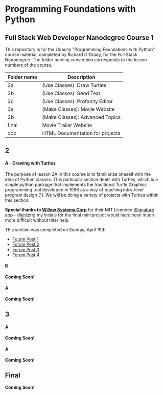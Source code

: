 # Programming Foundations with Python

## Full Stack Web Developer Nanodegree Course 1

This repository is for the Udacity "Programming Foundations with Python" course material, completed by Richard O'Grady, for the Full Stack Nanodegree. The folder naming convention corresponds to the lesson numbers of the course.

|Folder name|Description                    |
|-----------|-------------------------------|
|2a         |(Use Classes): Draw Turtles    |
|2b         |(Use Classes): Send Text       |
|2c         |(Use Classes): Profanity Editor|
|3a         |(Make Classes): Movie Website  |
|3b         |(Make Classes): Advanced Topics|
|final      |Movie Trailer Website          |
|doc        |HTML Documentation for projects|

## 2
#### A - Drawing with Turtles

The purpose of lesson 2A in this course is to familiarize oneself with the idea of Python classes. This particular section deals with Turtles, which is a simple python package that implements the traditional Turtle Graphics programming tool developed in 1966 as a way of teaching intry-level program design ([1](https://docs.python.org/2/library/turtle.html)). We will be doing a variety of projects with Turtles within this section.

**Special thanks to [Willow Systems Corp](http://willow-systems.com/)** for their MIT Licenced [jSignature](http://willowsystems.github.io/jSignature/#/about/) app - digitizing my initials for the final mini project would have been much more difficult without thier help.

This section was completed on Sunday, April 19th.
- [Fourm Post 1](http://discussions.udacity.com/t/drawing-square-turtles-fs0415/14560/38)
- [Forum Post 2](http://discussions.udacity.com/t/making-turtle-code-better-fs0415/14562/46)
- [Forum Post 3](http://discussions.udacity.com/t/planning-to-draw-fs0415/14563/28)
- [Forum Post 4]()
#### B
__Coming Soon!__

#### A
__Coming Soon!__

## 3

#### A
__Coming Soon!__

#### A
__Coming Soon!__

## Final

__Coming Soon!__
